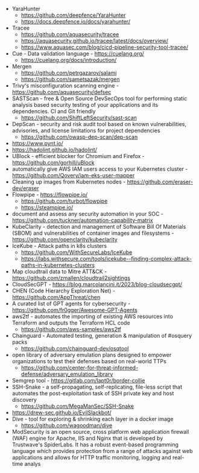 - YaraHunter
    - https://github.com/deepfence/YaraHunter
    - https://docs.deepfence.io/docs/yarahunter/
- Tracee
    - https://github.com/aquasecurity/tracee
    - https://aquasecurity.github.io/tracee/latest/docs/overview/
    - https://www.aquasec.com/blog/cicd-pipeline-security-tool-tracee/
- Cue - Data validation language - https://cuelang.org/
    - https://cuelang.org/docs/introduction/
- Mergen
    - https://github.com/petrgazarov/salami  
    - https://github.com/sametsazak/mergen  
- Trivy's misconfiguration scanning engine - https://github.com/aquasecurity/defsec
- SASTScan - free & Open Source DevSecOps tool for performing static analysis based security testing of your applications and its dependencies. CI and Git friendly 
    - https://github.com/ShiftLeftSecurity/sast-scan
- DepScan - security and risk audit tool based on known vulnerabilities, advisories, and license limitations for project dependencies 
    - https://github.com/owasp-dep-scan/dep-scan
- https://www.pynt.io/
- https://hadolint.github.io/hadolint/
- UBlock - efficient blocker for Chromium and Firefox - https://github.com/gorhill/uBlock
- automatically give AWS IAM users access to your Kubernetes cluster - https://github.com/Qovery/iam-eks-user-mapper
- Cleaning up images from Kubernetes nodes - https://github.com/eraser-dev/eraser
- Flowpipe - https://flowpipe.io/
    - https://github.com/turbot/flowpipe
    - https://steampipe.io/
- document and assess any security automation in your SOC - https://github.com/tuckner/automation-capability-matrix
- KubeClarity - detection and management of Software Bill Of Materials (SBOM) and vulnerabilities of container images and filesystems - https://github.com/openclarity/kubeclarity
- IceKube - Attack paths in k8s clusters
    - https://github.com/WithSecureLabs/IceKube
    - https://labs.withsecure.com/tools/icekube--finding-complex-attack-paths-in-kubernetes-clusters
- Map cloudtrail data to Mitre ATT&CK - https://github.com/zmallen/cloudtrail2sightings
- CloudSecGPT - https://blog.marcolancini.it/2023/blog-cloudsecgpt/
- CHEN (Code Hierarchy Exploration Net) - https://github.com/AppThreat/chen
- A curated list of GPT agents for cybersecurity - https://github.com/fr0gger/Awesome-GPT-Agents
- aws2tf - automates the importing of existing AWS resources into Terraform and outputs the Terraform HCL code
    - https://github.com/aws-samples/aws2tf
- Chainguard - Automated testing, generation & manipulation of #osquery packs
    - https://github.com/chainguard-dev/osqtool
- open library of adversary emulation plans designed to empower organizations to test their defenses based on real-world TTPs
    - https://github.com/center-for-threat-informed-defense/adversary_emulation_library
- Semgrep tool - https://gitlab.com/lapt0r/border-collie
- SSH-Snake - a self-propagating, self-replicating, file-less script that automates the post-exploitation task of SSH private key and host discovery
    - https://github.com/MegaManSec/SSH-Snake
- https://drew-sec.github.io/EvilSlackbot/
- Dive - tool for exploring & shrinking each layer in a docker image
    - https://github.com/wagoodman/dive
- ModSecurity is an open source, cross platform web application firewall (WAF) engine for Apache, IIS and Nginx that is developed by Trustwave's SpiderLabs. It has a robust event-based programming language which provides protection from a range of attacks against web applications and allows for HTTP traffic monitoring, logging and real-time analys
